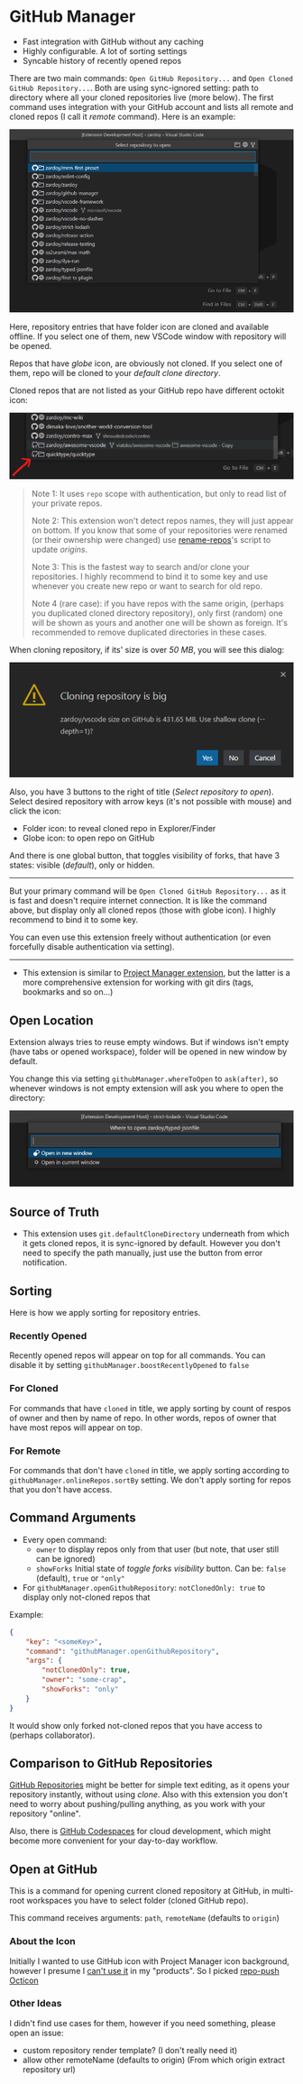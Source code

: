 # GitHub Manager

- Fast integration with GitHub without any caching
- Highly configurable. A lot of sorting settings
- Syncable history of recently opened repos

There are two main commands: `Open GitHub Repository...` and `Open Cloned GitHub Repository...`. Both are using sync-ignored setting: path to directory where all your cloned repositories live (more below). The first command uses integration with your GitHub account and lists all remote and cloned repos (I call it *remote* command). Here is an example:

![Github Manager open-repository-command](media/demo-open-repository.png)

Here, repository entries that have folder icon are cloned and available offline. If you select one of them, new VSCode window with repository will be opened.

Repos that have *globe* icon, are obviously not cloned. If you select one of them, repo will be cloned to your *default clone directory*.

Cloned repos that are not listed as your GitHub repo have different octokit icon:

![Github Manager foreign repos](media/demo-foreign-repos.png)

> Note 1: It uses `repo` scope with authentication, but only to read list of your private repos.
>
> Note 2: This extension won't detect repos names, they will just appear on bottom. If you know that some of your repositories were renamed (or their ownership were changed) use [rename-repos](https://github.com/zardoy/rename-repos)'s script to update *origins*.
>
> Note 3: This is the fastest way to search and/or clone your repositories. I highly recommend to bind it to some key and use whenever you create new repo or want to search for old repo.
>
> Note 4 (rare case): if you have repos with the same origin, (perhaps you duplicated cloned directory repository), only first (random) one will be shown as yours and another one will be shown as foreign. It's recommended to remove duplicated directories in these cases.

When cloning repository, if its' size is over *50 MB*, you will see this dialog:

![Github Manager big repository shallow clone suggestion](media/demo-big-repo.png)

Also, you have 3 buttons to the right of title (*Select repository to open*). Select desired repository with arrow keys (it's not possible with mouse) and click the icon:

- Folder icon: to reveal cloned repo in Explorer/Finder
- Globe icon: to open repo on GitHub

And there is one global button, that toggles visibility of forks, that have 3 states: visible (*default*), only or hidden.

---

But your primary command will be `Open Cloned GitHub Repository...` as it is fast and doesn't require internet connection. It is like the command above, but display only all cloned repos (those with globe icon). I highly recommend to bind it to some key.

You can even use this extension freely without authentication (or even forcefully disable authentication via setting).

---

- This extension is similar to [Project Manager extension](https://marketplace.visualstudio.com/items?itemName=alefragnani.project-manager), but the latter is a more comprehensive extension for working with git dirs (tags, bookmarks and so on...)

## Open Location

Extension always tries to reuse empty windows. But if windows isn't empty (have tabs or opened workspace), folder will be opened in new window by default.

You change this via setting `githubManager.whereToOpen` to `ask(after)`, so whenever windows is not empty extension will ask you where to open the directory:

![Github Manager asks where to open repository](media/demo-where-to-open.png)

## Source of Truth

- This extension uses `git.defaultCloneDirectory` underneath from which it gets cloned repos, it is sync-ignored by default. However you don't need to specify the path manually, just use the button from error notification.

## Sorting

Here is how we apply sorting for repository entries.

### Recently Opened

Recently opened repos will appear on top for all commands. You can disable it by setting `githubManager.boostRecentlyOpened` to `false`

### For Cloned

For commands that have `cloned` in title, we apply sorting by count of respos of owner and then by name of repo.
In other words, repos of owner that have most repos will appear on top.

### For Remote

For commands that don't have `cloned` in title, we apply sorting according to `githubManager.onlineRepos.sortBy` setting.
We don't apply sorting for repos that you don't have access.

## Command Arguments

- Every open command:
  - `owner` to display repos only from that user (but note, that user still can be ignored)
  - `showForks` Initial state of *toggle forks visibility* button. Can be: `false` (default), `true` or `"only"`
- For `githubManager.openGithubRepository`: `notClonedOnly: true` to display only not-cloned repos that

Example:

```json
{
    "key": "<someKey>",
    "command": "githubManager.openGithubRepository",
    "args": {
        "notClonedOnly": true,
        "owner": "some-crap",
        "showForks": "only"
    }
}
```

It would show only forked not-cloned repos that you have access to (perhaps collaborator).

## Comparison to GitHub Repositories

[GitHub Repositories](https://marketplace.visualstudio.com/items?itemName=GitHub.remotehub) might be better for simple text editing, as it opens your repository instantly, without using *clone*. Also with this extension you don't need to worry about pushing/pulling anything, as you work with your repository "online".

Also, there is [GitHub Codespaces](https://marketplace.visualstudio.com/items?itemName=GitHub.codespaces) for cloud development, which might become more convenient for your day-to-day workflow.

## Open at GitHub

This is a command for opening current cloned repository at GitHub, in multi-root workspaces you have to select folder (cloned GitHub repo).

This command receives arguments: `path`, `remoteName` (defaults to `origin`)

### About the Icon

Initially I wanted to use GitHub icon with Project Manager icon background, however I presume I [can't use it](https://github.com/logos) in my "products".
So I picked [repo-push Octicon](https://github.com/primer/octicons/blob/main/icons/repo-push-24.svg)

### Other Ideas

I didn't find use cases for them, however if you need something, please open an issue:

- custom repository render template? (I don't really need it)
- allow other remoteName (defaults to origin) (From which origin extract repository url)
